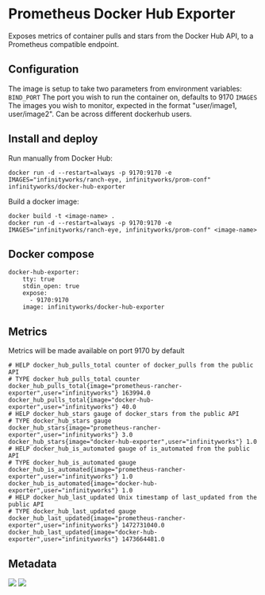 # Prometheus Docker Hub Exporter

Exposes metrics of container pulls and stars from the Docker Hub API, to a Prometheus compatible endpoint. 

## Configuration

The image is setup to take two parameters from environment variables:
`BIND_PORT` The port you wish to run the container on, defaults to 9170
`IMAGES` The images you wish to monitor, expected in the format "user/image1, user/image2". Can be across different dockerhub users.

## Install and deploy

Run manually from Docker Hub:
```
docker run -d --restart=always -p 9170:9170 -e IMAGES="infinityworks/ranch-eye, infinityworks/prom-conf" infinityworks/docker-hub-exporter
```

Build a docker image:
```
docker build -t <image-name> .
docker run -d --restart=always -p 9170:9170 -e IMAGES="infinityworks/ranch-eye, infinityworks/prom-conf" <image-name>
```

## Docker compose

```
docker-hub-exporter:
    tty: true
    stdin_open: true
    expose:
      - 9170:9170
    image: infinityworks/docker-hub-exporter
```

## Metrics

Metrics will be made available on port 9170 by default

```
# HELP docker_hub_pulls_total counter of docker_pulls from the public API
# TYPE docker_hub_pulls_total counter
docker_hub_pulls_total{image="prometheus-rancher-exporter",user="infinityworks"} 163994.0
docker_hub_pulls_total{image="docker-hub-exporter",user="infinityworks"} 40.0
# HELP docker_hub_stars gauge of docker_stars from the public API
# TYPE docker_hub_stars gauge
docker_hub_stars{image="prometheus-rancher-exporter",user="infinityworks"} 3.0
docker_hub_stars{image="docker-hub-exporter",user="infinityworks"} 1.0
# HELP docker_hub_is_automated gauge of is_automated from the public API
# TYPE docker_hub_is_automated gauge
docker_hub_is_automated{image="prometheus-rancher-exporter",user="infinityworks"} 1.0
docker_hub_is_automated{image="docker-hub-exporter",user="infinityworks"} 1.0
# HELP docker_hub_last_updated Unix timestamp of last_updated from the public API
# TYPE docker_hub_last_updated gauge
docker_hub_last_updated{image="prometheus-rancher-exporter",user="infinityworks"} 1472731040.0
docker_hub_last_updated{image="docker-hub-exporter",user="infinityworks"} 1473664481.0
```

## Metadata
[![](https://images.microbadger.com/badges/image/infinityworks/docker-hub-exporter.svg)](http://microbadger.com/images/infinityworks/docker-hub-exporter "Get your own image badge on microbadger.com") [![](https://images.microbadger.com/badges/version/infinityworks/docker-hub-exporter.svg)](http://microbadger.com/images/infinityworks/docker-hub-exporter "Get your own version badge on microbadger.com")
